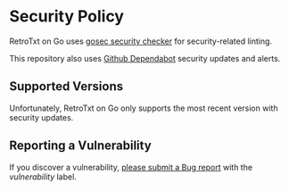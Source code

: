 # Security Policy

RetroTxt on Go uses [gosec security checker](https://github.com/securego/gosec) for security-related linting.

This repository also uses [Github Dependabot](https://docs.github.com/en/github/administering-a-repository/keeping-your-actions-up-to-date-with-github-dependabot#about-github-dependabot-version-updates-for-actions) security updates and alerts.

## Supported Versions

Unfortunately, RetroTxt on Go only supports the most recent version with
security updates.

## Reporting a Vulnerability

If you discover a vulnerability, [please submit a Bug report](https://github.com/bengarrett/retrotxtgo/issues/new?assignees=bengarrett&labels=vulnerability&template=bug_report.md&title=%5BBUG%5D) with the _vulnerability_ label.
